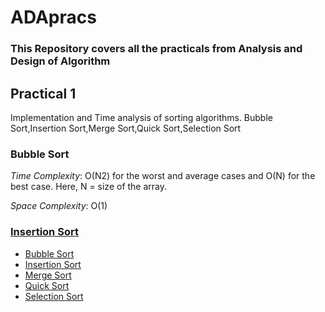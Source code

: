 # ADApracs
### This Repository covers all the practicals from Analysis and Design of Algorithm 

## Practical 1
Implementation and Time analysis of sorting algorithms.
Bubble Sort,Insertion Sort,Merge Sort,Quick Sort,Selection Sort


### Bubble Sort
*Time Complexity*: O(N2) for the worst and average cases and O(N) for the best case. Here, N = size of the array.

*Space Complexity*: O(1)

### [Insertion Sort](insertionsort.cpp)


- [Bubble Sort](bubblesort.cpp)
- [Insertion Sort](insertionsort.cpp)
- [Merge Sort](mergesort.cpp)
- [Quick Sort](quicksort.cpp)
- [Selection Sort](selectionsort.cpp)

